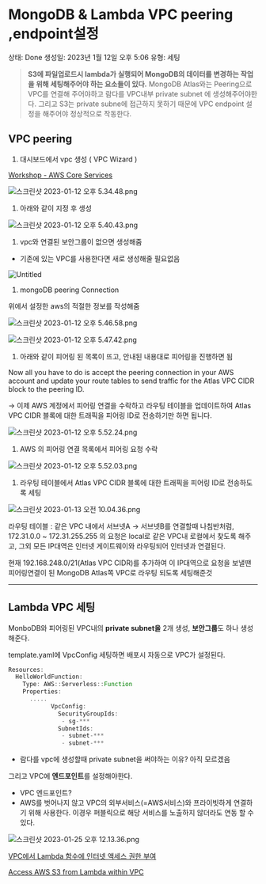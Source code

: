 # MongoDB & Lambda VPC peering ,endpoint설정

상태: Done 생성일: 2023년 1월 12일 오후 5:06 유형: 세팅

> **S3에 파일업로드시 lambda가 실행되어 MongoDB의 데이터를 변경하는 작업을 위해 세팅해주어야 하는 요소들이 있다.** MongoDB Atlas와는 Peering으로 VPC를 연결해 주어야하고 람다를 VPC내부 private subnet 에 생성해주어야한다. 그리고 S3는 private subne에 접근하지 못하기 때문에 VPC endpoint 설정을 해주어야 정상적으로 작동한다.

## VPC peering

1. 대시보드에서 vpc 생성 ( VPC Wizard )

[Workshop - AWS Core Services](https://aws-core-services.ws.kabits.com/two-tier-application-linux/vpc/create-vpc/)

![스크린샷 2023-01-12 오후 5.34.48.png](../../image/vpcpeering1.png)

1. 아래와 같이 지정 후 생성

![스크린샷 2023-01-12 오후 5.40.43.png](../../image/vpcpeering2.png)

1. vpc와 연결된 보안그룹이 없으면 생성해줌

* 기존에 있는 VPC를 사용한다면 새로 생성해줄 필요없음

![Untitled](../../server/aws/vpcpeering3.png)

1. mongoDB peering Connection

위에서 설정한 aws의 적절한 정보를 작성해줌

![스크린샷 2023-01-12 오후 5.46.58.png](../../image/vpcpeering4.png)

![스크린샷 2023-01-12 오후 5.47.42.png](../../image/vpcpeering5.png)

1. 아래와 같이 피어링 된 목록이 뜨고, 안내된 내용대로 피어링을 진행하면 됨

Now all you have to do is accept the peering connection in your AWS account and update your route tables to send traffic for the Atlas VPC CIDR block to the peering ID.

→ 이제 AWS 계정에서 피어링 연결을 수락하고 라우팅 테이블을 업데이트하여 Atlas VPC CIDR 블록에 대한 트래픽을 피어링 ID로 전송하기만 하면 됩니다.

![스크린샷 2023-01-12 오후 5.52.24.png](../../image/vpcpeering6.png)

1. AWS 의 피어링 연결 목록에서 피어링 요청 수락

![스크린샷 2023-01-12 오후 5.52.03.png](../../image/vpcpeering7.png)

1. 라우팅 테이블에서 Atlas VPC CIDR 블록에 대한 트래픽을 피어링 ID로 전송하도록 세팅

![스크린샷 2023-01-13 오전 10.04.36.png](../../image/vpcpeering8.png)

라우팅 테이블 : 같은 VPC 내에서 서브넷A → 서브넷B를 연결할때 나침반처럼, 172.31.0.0 \~ 172.31.255.255 의 요청은 local로 같은 VPC내 로컬에서 찾도록 해주고, 그외 모든 IP대역은 인터넷 게이트웨이와 라우팅되어 인터넷과 연결된다.

현재 192.168.248.0/21(Atlas VPC CIDR)를 추가하여 이 IP대역으로 요청을 보낼땐 피어링연결이 된 MongoDB Atlas쪽 VPC로 라우팅 되도록 세팅해준것

***

## Lambda VPC 세팅

MonboDB와 피어링된 VPC내의 **private subnet을** 2개 생성, **보안그룹**도 하나 생성해준다.

template.yaml에 VpcConfig 세팅하면 배포시 자동으로 VPC가 설정된다.

```jsx
Resources:
  HelloWorldFunction:
    Type: AWS::Serverless::Function
    Properties:
      .....
			VpcConfig:
			  SecurityGroupIds:
			   - sg-***
			  SubnetIds:
			   - subnet-***
			   - subnet-***
```

* 람다를 vpc에 생성할때 private subnet을 써야하는 이유? 아직 모르겠음

그리고 VPC에 **엔드포인트**를 설정해야한다.

* VPC 엔드포인트?
* AWS를 벗어나지 않고 VPC의 외부서비스(=AWS서비스)와 프라이빗하게 연결하기 위해 사용한다. 이경우 퍼블릭으로 해당 서비스를 노출하지 않더라도 연동 할 수 있다.

![스크린샷 2023-01-25 오후 12.13.36.png](../../image/vpcpeering9.png)

[VPC에서 Lambda 함수에 인터넷 액세스 권한 부여](https://aws.amazon.com/ko/premiumsupport/knowledge-center/internet-access-lambda-function/)

[Access AWS S3 from Lambda within VPC](https://stackoverflow.com/questions/39779962/access-aws-s3-from-lambda-within-vpc)
